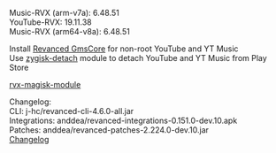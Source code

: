 Music-RVX (arm-v7a): 6.48.51  
YouTube-RVX: 19.11.38  
Music-RVX (arm64-v8a): 6.48.51  

Install [Revanced GmsCore](https://github.com/ReVanced/GmsCore/releases) for non-root YouTube and YT Music  
Use [zygisk-detach](https://github.com/j-hc/zygisk-detach) module to detach YouTube and YT Music from Play Store  

[rvx-magisk-module](https://github.com/LemonyOwO/rvx-magisk-module)  

Changelog:  
CLI: j-hc/revanced-cli-4.6.0-all.jar  
Integrations: anddea/revanced-integrations-0.151.0-dev.10.apk  
Patches: anddea/revanced-patches-2.224.0-dev.10.jar  
[Changelog](https://github.com/anddea/revanced-patches/releases/tag/vdev.10)  
